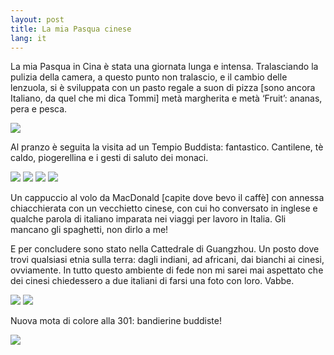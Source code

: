```yaml
---
layout: post
title: La mia Pasqua cinese
lang: it
---
```


La mia Pasqua in Cina &egrave; stata una giornata lunga e intensa. Tralasciando la pulizia della camera, a questo
punto non tralascio, e il cambio delle lenzuola, si &egrave; sviluppata con un pasto regale a suon di pizza [sono
ancora Italiano, da quel che mi dica Tommi] met&agrave; margherita e met&agrave; &lsquo;Fruit&rsquo;: ananas, pera e
pesca.

<img src="../src/images/wp/2013/03/tumblr_inline_mkj7fw5jDU1qz4rgp.jpg" />

Al pranzo &egrave; seguita la visita ad un Tempio Buddista: fantastico. Cantilene, t&egrave; caldo, piogerellina e i
gesti di saluto dei monaci.

<img src="../src/images/wp//2013/03/tumblr_inline_mkj7i6QXl61qz4rgp.jpg" />
<img src="../src/images/wp/2013/03/tumblr_inline_mkj7jmYa6K1qz4rgp.jpg" />
<img src="../src/images/wp/2013/03/tumblr_inline_mkj7l1KVEx1qz4rgp.jpg" />
<img src="../src/images/wp/2013/03/tumblr_inline_mkj7o7pCrn1qz4rgp.jpg" />

Un cappuccio al&nbsp;volo da MacDonald [capite dove bevo il caff&egrave;] con annessa chiacchierata con un vecchietto cinese, con cui ho conversato in inglese e qualche parola di italiano imparata nei viaggi per lavoro in Italia. Gli mancano gli spaghetti, non dirlo a me!

E per concludere sono stato nella Cattedrale di Guangzhou. Un posto dove trovi qualsiasi etnia sulla terra: dagli indiani, ad africani, dai bianchi ai cinesi, ovviamente. In tutto questo ambiente di fede non mi sarei mai aspettato che dei cinesi chiedessero a due italiani di farsi una foto con loro. Vabbe.

<img src="../src/images/wp/2013/03/tumblr_inline_mkj7sfpC4N1qz4rgp.jpg" />
<img src="../src/images/wp/2013/03/tumblr_inline_mkj89wIlmN1qz4rgp.jpg" />

Nuova mota di colore alla 301: bandierine buddiste!

<img src="../src/images/wp/2013/03/tumblr_inline_mkj8bnEdL91qz4rgp.jpg" />
